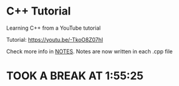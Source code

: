 # C++ Tutorial
Learning C++ from a YouTube tutorial

Tutorial: https://youtu.be/-TkoO8Z07hI

Check more info in [NOTES](./NOTES.md).
Notes are now written in each .cpp file

# TOOK A BREAK AT 1:55:25
